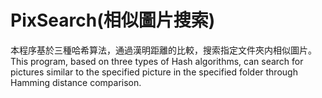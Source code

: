# PixSearch(相似圖片搜索)

本程序基於三種哈希算法，通過漢明距離的比較，搜索指定文件夾内相似圖片。<br/>
This program, based on three types of Hash algorithms, can search for pictures similar to the specified picture in the specified folder through Hamming distance comparison.
